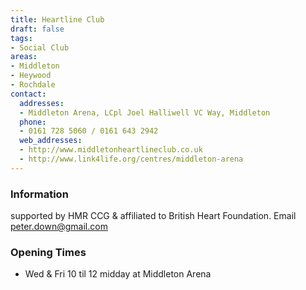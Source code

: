 ```yaml
---
title: Heartline Club
draft: false
tags:
- Social Club
areas:
- Middleton
- Heywood
- Rochdale
contact:
  addresses:
  - Middleton Arena, LCpl Joel Halliwell VC Way, Middleton
  phone:
  - 0161 728 5060 / 0161 643 2942
  web_addresses:
  - http://www.middletonheartlineclub.co.uk
  - http://www.link4life.org/centres/middleton-arena
---
```


### Information
supported by HMR CCG & affiliated to British Heart Foundation.
Email  peter.down@gmail.com

### Opening Times
* Wed & Fri 10 til 12 midday at Middleton Arena

